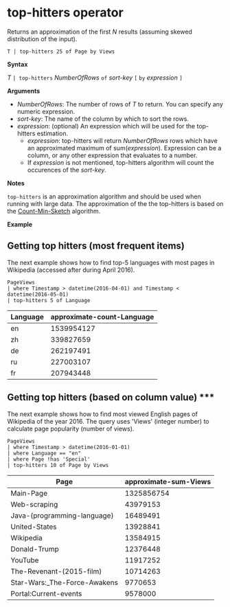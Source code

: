 # top-hitters operator

Returns an approximation of the first *N* results (assuming skewed distribution of the input).

    T | top-hitters 25 of Page by Views 

**Syntax**

*T* `| top-hitters` *NumberOfRows* `of` *sort-key* `[` `by` *expression* `]`

**Arguments**

* *NumberOfRows*: The number of rows of *T* to return. You can specify any numeric expression.
* *sort-key*: The name of the column by which to sort the rows.
* *expression*: (optional) An expression which will be used for the top-hitters estimation. 
    * *expression*: top-hitters will return *NumberOfRows* rows which have an approximated maximum of sum(*expression*). Expression can be a column, or any other expression that evaluates to a number. 
    *  If *expression* is not mentioned, top-hitters algorithm will count the occurences of the *sort-key*.  

**Notes**

`top-hitters` is an approximation algorithm and should be used when running with large data. 
The approximation of the the top-hitters is based on the [Count-Min-Sketch](https://en.wikipedia.org/wiki/Count%E2%80%93min-sketch) algorithm.  

**Example**

## Getting top hitters (most frequent items) 

The next example shows how to find top-5  languages with most pages in Wikipedia (accessed after during April 2016). 

```kusto
PageViews
| where Timestamp > datetime(2016-04-01) and Timestamp < datetime(2016-05-01) 
| top-hitters 5 of Language 
```

|Language|approximate-count-Language|
|---|---|
|en|1539954127|
|zh|339827659|
|de|262197491|
|ru|227003107|
|fr|207943448|

## Getting top hitters (based on column value) ***

The next example shows how to find most viewed English pages of Wikipedia of the year 2016. 
The query uses 'Views' (integer number) to calculate page popularity (number of views). 

```kusto
PageViews
| where Timestamp > datetime(2016-01-01)
| where Language == "en"
| where Page !has 'Special'
| top-hitters 10 of Page by Views
```

|Page|approximate-sum-Views|
|---|---|
|Main-Page|1325856754|
|Web-scraping|43979153|
|Java-(programming-language)|16489491|
|United-States|13928841|
|Wikipedia|13584915|
|Donald-Trump|12376448|
|YouTube|11917252|
|The-Revenant-(2015-film)|10714263|
|Star-Wars:_The-Force-Awakens|9770653|
|Portal:Current-events|9578000|


